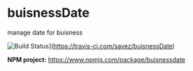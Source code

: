 # buisnessDate
manage date for buisness


![Build Status](https://travis-ci.com/savez/buisnessDate.svg?branch=main)](https://travis-ci.com/savez/buisnessDate)


**NPM project:** https://www.npmjs.com/package/buisnessdate

